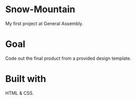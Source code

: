 # Snow-Mountain
My first project at General Assembly.

# Goal
Code out the final product from a provided design template.

# Built with 
HTML & CSS.
